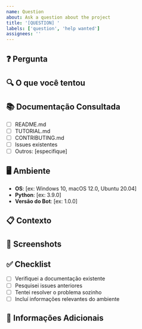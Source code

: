 ```yaml
---
name: Question
about: Ask a question about the project
title: '[QUESTION] '
labels: ['question', 'help wanted']
assignees: ''
---
```


## ❓ Pergunta
<!-- Sua pergunta aqui -->

## 🔍 O que você tentou
<!-- Descreva o que você já tentou fazer -->

## 📚 Documentação Consultada
<!-- Lista de documentação que você já consultou -->
- [ ] README.md
- [ ] TUTORIAL.md
- [ ] CONTRIBUTING.md
- [ ] Issues existentes
- [ ] Outros: [especifique]

## 🖥️ Ambiente
<!-- Se relevante para sua pergunta -->
- **OS**: [ex: Windows 10, macOS 12.0, Ubuntu 20.04]
- **Python**: [ex: 3.9.0]
- **Versão do Bot**: [ex: 1.0.0]

## 📋 Contexto
<!-- Forneça contexto adicional sobre sua pergunta -->

## 📸 Screenshots
<!-- Se aplicável, adicione screenshots -->

## ✅ Checklist
- [ ] Verifiquei a documentação existente
- [ ] Pesquisei issues anteriores
- [ ] Tentei resolver o problema sozinho
- [ ] Incluí informações relevantes do ambiente

## 📝 Informações Adicionais
<!-- Qualquer outra informação que possa ajudar --> 